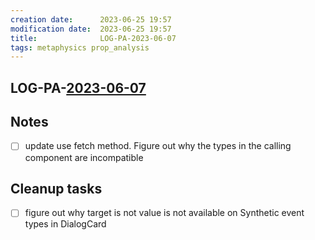 ```yaml
---
creation date:		2023-06-25 19:57
modification date:	2023-06-25 19:57
title: 				LOG-PA-2023-06-07
tags: metaphysics prop_analysis
---
```

## LOG-PA-[2023-06-07](2023-06-07.md)
## Notes
* [ ] update use fetch method. Figure out why the types in the calling component are incompatible

## Cleanup tasks 
- [ ] figure out why target is not value is not available on Synthetic event types in DialogCard